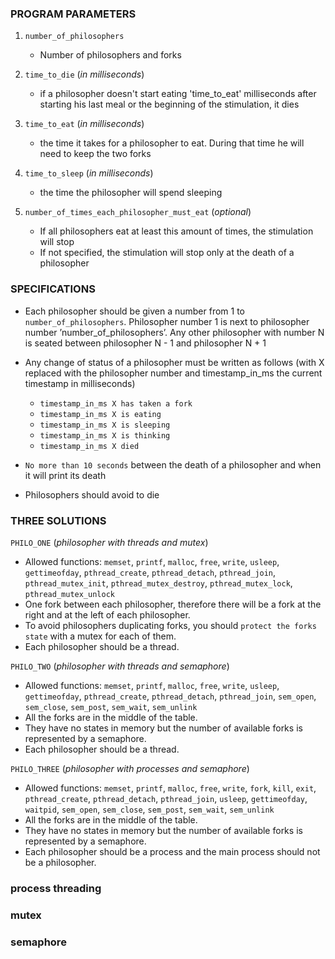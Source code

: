 
### PROGRAM PARAMETERS

1. `number_of_philosophers`
    - Number of philosophers and forks

2. `time_to_die` (*in milliseconds*)
    - if a philosopher doesn't start eating 'time_to_eat' milliseconds after starting his last meal or the beginning of the stimulation, it dies
    
3. `time_to_eat` (*in milliseconds*)
    - the time it takes for a philosopher to eat. During that time he will need to keep the two forks

4. `time_to_sleep` (*in milliseconds*)
    - the time the philosopher will spend sleeping

5. `number_of_times_each_philosopher_must_eat` (*optional*)
    - If all philosophers eat at least this amount of times, the stimulation will stop
    - If not specified, the stimulation will stop only at the death of a philosopher

### SPECIFICATIONS

- Each philosopher should be given a number from 1 to `number_of_philosophers`. Philosopher number 1 is next to philosopher number ’number_of_philosophers’. Any other philosopher with number N is seated between philosopher N - 1 and philosopher N + 1

- Any change of status of a philosopher must be written as follows (with X replaced with the philosopher number and timestamp_in_ms the current timestamp in milliseconds)
    - `timestamp_in_ms X has taken a fork`
    - `timestamp_in_ms X is eating`
    - `timestamp_in_ms X is sleeping`
    - `timestamp_in_ms X is thinking`
    - `timestamp_in_ms X died`

- `No more than 10 seconds` between the death of a philosopher and when it will print its death

- Philosophers should avoid to die

### THREE SOLUTIONS

`PHILO_ONE` (*philosopher with threads and mutex*)

- Allowed functions: `memset`, `printf`, `malloc`, `free`, `write`, `usleep`, `gettimeofday`, `pthread_create`, `pthread_detach`, `pthread_join`, `pthread_mutex_init`, `pthread_mutex_destroy`, `pthread_mutex_lock`, `pthread_mutex_unlock`
- One fork between each philosopher, therefore there will be a fork at the right and at the left of each philosopher.
- To avoid philosophers duplicating forks, you should `protect the forks state` with a mutex for each of them.
- Each philosopher should be a thread.

`PHILO_TWO` (*philosopher with threads and semaphore*)

- Allowed functions: `memset`, `printf`, `malloc`, `free`, `write`, `usleep`, `gettimeofday`, `pthread_create`, `pthread_detach`, `pthread_join`, `sem_open`, `sem_close`, `sem_post`, `sem_wait`, `sem_unlink`
- All the forks are in the middle of the table.
- They have no states in memory but the number of available forks is represented by a semaphore.
- Each philosopher should be a thread.

`PHILO_THREE` (*philosopher with processes and semaphore*)

- Allowed functions: `memset`, `printf`, `malloc`, `free`, `write`, `fork`, `kill`, `exit`, `pthread_create`, `pthread_detach`, `pthread_join`, `usleep`, `gettimeofday`, `waitpid`, `sem_open`, `sem_close`, `sem_post`, `sem_wait`, `sem_unlink`
- All the forks are in the middle of the table.
- They have no states in memory but the number of available forks is represented by a semaphore.
- Each philosopher should be a process and the main process should not be a philosopher.

### process threading

### mutex

### semaphore
